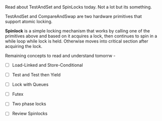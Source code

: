 Read about TestAndSet and SpinLocks today. Not a lot but its something.

TestAndSet and CompareAndSwap are two hardware primitives that support atomic locking.

**Spinlock** is a simple locking mechanism that works by calling one of the primitives above and based on it acquires a lock, then continues to spin in a while loop while lock is held. Otherwise moves into critical section after acquiring the lock.

Remaining concepts to read and understand tomorrw -
- [ ] Load-Linked and Store-Conditional

- [ ] Test and Test then Yield

- [ ] Lock with Queues

- [ ] Futex

- [ ] Two phase locks


- [ ] Review Spinlocks
  
